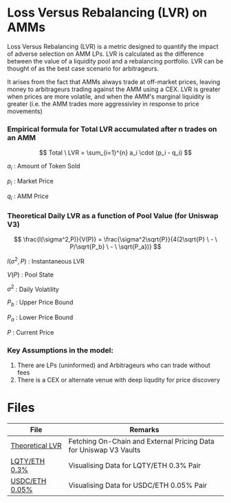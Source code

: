 # Loss Versus Rebalancing (LVR) on AMMs

Loss Versus Rebalancing (LVR) is a metric designed to quantify the impact of adverse selection on AMM LPs. LVR is calculated as the difference between the value of a liquidity pool and a rebalancing portfolio. LVR can be thought of as the best case scenario for arbitrageurs.

It arises from the fact that AMMs always trade at off-market prices, leaving money to arbitrageurs trading against the AMM using a CEX. LVR is greater when prices are more volatile, and when the AMM's marginal liquidity is greater (i.e. the AMM trades more aggressivley in response to price movements)

### Empirical formula for Total LVR accumulated after n trades on an AMM

$$
Total \  LVR =  \sum_{i=1}^{n} a_i \cdot (p_i - q_i)
$$

$a_i$ : Amount of Token Sold

$p_i$ : Market Price

$q_i$ : AMM Price

### Theoretical Daily LVR as a function of Pool Value (for Uniswap V3)

$$
\frac{l(\sigma^2,P)}{V(P)} = \frac{\sigma^2\sqrt{P}}{4(2\sqrt{P} \  - \ P/\sqrt{P_b} \ - \ \sqrt{P_a})}
$$

$l(\sigma^2,P)$ : Instantaneous LVR

$V(P)$ : Pool State

$\sigma^2$ : Daily Volatility 

$P_b$ : Upper Price Bound

$P_a$ : Lower Price Bound

$P$ : Current Price

### Key Assumptions in the model:
1. There are LPs (uninformed) and Arbitrageurs who can trade without fees
2. There is a CEX or alternate venue with deep liqudity for price discovery

# Files

| File      | Remarks |
| ----------- | ----------- |
| [Theoretical LVR](https://github.com/crustyapples/LVR/blob/master/notebooks/Theoretical_LVR.ipynb)     | Fetching On-Chain and External Pricing Data for Uniswap V3 Vaults       |
| [LQTY/ETH 0.3%](https://github.com/crustyapples/LVR/blob/master/notebooks/LVR_Comparison_LQTYETH.ipynb)   | Visualising Data for LQTY/ETH 0.3% Pair        |
| [USDC/ETH 0.05%](https://github.com/crustyapples/LVR/blob/master/notebooks/LVR_Comparison_USDCETH.ipynb)   | Visualising Data for USDC/ETH 0.05% Pair        |
